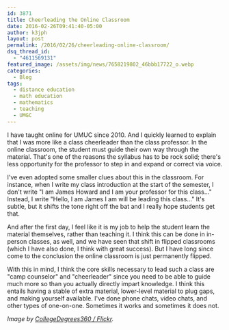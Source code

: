 ```yaml
---
id: 3871
title: Cheerleading the Online Classroom
date: 2016-02-26T09:41:40-05:00
author: k3jph
layout: post
permalink: /2016/02/26/cheerleading-online-classroom/
dsq_thread_id:
  - "4611569131"
featured_image: /assets/img/news/7658219802_46bbb17722_o.webp
categories:
  - Blog
tags:
  - distance education
  - math education
  - mathematics
  - teaching
  - UMGC
---
```

I have taught online for UMUC since 2010.  And I quickly learned to explain that I was more like a class cheerleader than the class professor.  In the online classroom, the student must guide their own way through the material.  That's one of the reasons the syllabus has to be rock solid; there's less opportunity for the professor to step in and expand or correct via voice.

I've even adopted some smaller clues about this in the classroom.  For instance, when I write my class introduction at the start of the semester, I don't write "I am James Howard and I am your professor for this class..."  Instead, I write "Hello, I am James I am will be leading this class..."  It's subtle, but it shifts the tone right off the bat and I really hope students get that.  

And after the first day, I feel like it is my job to help the student learn the material themselves, rather than teaching it.  I think this can be done in in-person classes, as well, and we have seen that shift in flipped classrooms (which I have also done, I think with great success).  But I have long since come to the conclusion the online classroom is just permanently flipped.  

With this in mind, I think the core skills necessary to lead such a class are "camp counselor" and "cheerleader" since you need to be able to guide much more so than you actually directly impart knowledge.  I think this entails having a stable of extra material, lower-level material to plug gaps, and making yourself available.  I've done phone chats, video chats, and other types of one-on-one.  Sometimes it works and sometimes it does not.

_Image by [CollegeDegrees360 / Flickr](https://www.flickr.com/photos/83633410@N07/7658219802)._
